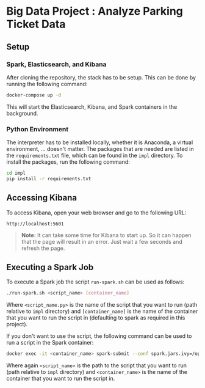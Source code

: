 # Big Data Project : Analyze Parking Ticket Data

## Setup

### Spark, Elasticsearch, and Kibana

After cloning the repository, the stack has to be setup. This can be done by running the following command:

```bash
docker-compose up -d
```

This will start the Elasticsearch, Kibana, and Spark containers in the background.

### Python Environment

The interpreter has to be installed locally, whether it is Anaconda, a virtual environment, ... doesn't matter. 
The packages that are needed are listed in the `requirements.txt` file, which can be found in the `impl` directory.
To install the packages, run the following command:

```bash
cd impl
pip install -r requirements.txt
```

## Accessing Kibana

To access Kibana, open your web browser and go to the following URL:

```
http://localhost:5601
```

> **Note:** It can take some time for Kibana to start up. 
> So it can happen that the page will result in an error. 
> Just wait a few seconds and refresh the page.

## Executing a Spark Job

To execute a Spark job the script `run-spark.sh` can be used as follows:

```bash
./run-spark.sh <script_name> [container_name]
```

Where `<script_name.py>` is the name of the script that you want to run (path relative to `impl` directory) and `[container_name]` is the name of the container that you want to run the script in (defaulting to spark as required in this project).

If you don't want to use the script, the following command can be used to run a script in the Spark container:

```bash
docker exec -it <container_name> spark-submit --conf spark.jars.ivy=/opt/bitnami/spark-app/.ivy2 /opt/bitnami/spark-app/<script_name>
```

Where again `<script_name>` is the path to the script that you want to run (path relative to `impl` directory) and `<container_name>` is the name of the container that you want to run the script in.